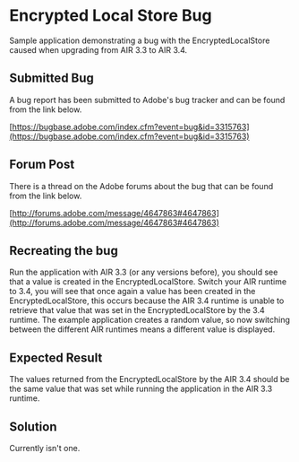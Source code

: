# Encrypted Local Store Bug

Sample application demonstrating a bug with the EncryptedLocalStore caused when upgrading from AIR 3.3 to AIR 3.4.

## Submitted Bug

A bug report has been submitted to Adobe's bug tracker and can be found from the link below.

[https://bugbase.adobe.com/index.cfm?event=bug&id=3315763](https://bugbase.adobe.com/index.cfm?event=bug&id=3315763)

## Forum Post

There is a thread on the Adobe forums about the bug that can be found from the link below.

[http://forums.adobe.com/message/4647863#4647863](http://forums.adobe.com/message/4647863#4647863) 

## Recreating the bug

Run the application with AIR 3.3 (or any versions before), you should see that a value is created in the EncryptedLocalStore. Switch your AIR runtime to 3.4, you will see that once again a value has been created in the EncryptedLocalStore, this occurs because the AIR 3.4 runtime is unable to retrieve that value that was set in the EncryptedLocalStore by the 3.4 runtime. The example application creates a random value, so now switching between the different AIR runtimes means a different value is displayed.

## Expected Result

The values returned from the EncryptedLocalStore by the AIR 3.4 should be the same value that was set while running the application in the AIR 3.3 runtime.

## Solution

Currently isn't one.
